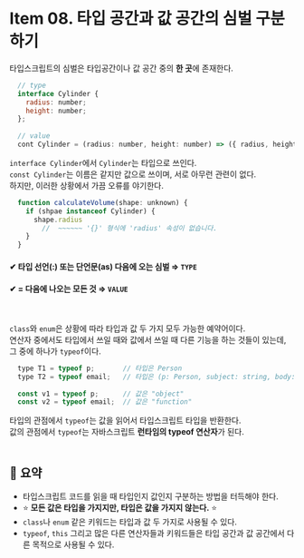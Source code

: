 # Item 08. 타입 공간과 값 공간의 심벌 구분하기
타입스크립트의 심벌은 타입공간이나 값 공간 중의 **한 곳**에 존재한다.<br>
```javascript
  // type
  interface Cylinder {
    radius: number;
    height: number;
  };
  
  // value
  cont Cylinder = (radius: number, height: number) => ({ radius, height });
```
`interface Cylinder`에서 `Cylinder`는 타입으로 쓰인다.<br>
`const Cylinder`는 이름은 같지만 값으로 쓰이며, 서로 아무런 관련이 없다.<br>
하지만, 이러한 상황에서 가끔 오류를 야기한다.<br>
```javascript
  function calculateVolume(shape: unknown) {
    if (shpae instanceof Cylinder) {
      shape.radius
        //  ~~~~~~ '{}' 형식에 'radius' 속성이 없습니다.
    }
  }
```
#### ✔ 타입 선언(:) 또는 단언문(as) 다음에 오는 심벌 ⇒ `TYPE`
#### ✔ = 다음에 나오는 모든 것 ⇒ `VALUE`
<br>

`class`와 `enum`은 상황에 따라 타입과 값 두 가지 모두 가능한 예약어이다.<br>
연산자 중에서도 타입에서 쓰일 때와 값에서 쓰일 때 다른 기능을 하는 것들이 있는데, 그 중에 하나가 `typeof`이다.<br>
```javascript
  type T1 = typeof p;       // 타입은 Person
  type T2 = typeof email;   // 타입은 (p: Person, subject: string, body: string) => Response
  
  const v1 = typeof p;      // 값은 "object"
  const v2 = typeof email;  // 값은 "function"
```
타입의 관점에서 `typeof`는 값을 읽어서 타입스크립트 타입을 반환한다.<br>
값의 관점에서 `typeof`는 자바스크립트 **런타임의 typeof 연산자**가 된다.<br>
<br>

## 📝 요약
- 타입스크립트 코드를 읽을 때 타입인지 값인지 구분하는 방법을 터득해야 한다.
- ⭐ **모든 값은 타입을 가지지만, 타입은 값을 가지지 않는다.** ⭐
- `class`나 `enum` 같은 키워드는 타입과 값 두 가지로 사용될 수 있다.
- `typeof`, `this` 그리고 많은 다른 연산자들과 키워드들은 타입 공간과 값 공간에서 다른 목적으로 사용될 수 있다.